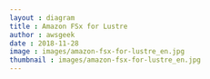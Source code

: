```yaml
---
layout : diagram
title : Amazon FSx for Lustre
author : awsgeek
date : 2018-11-28
image : images/amazon-fsx-for-lustre_en.jpg
thumbnail : images/amazon-fsx-for-lustre_en.jpg
---
```

